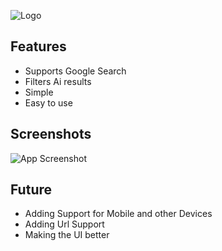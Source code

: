 ![Logo](https://snipboard.io/DLWv97.jpg)
## Features

- Supports Google Search
- Filters Ai results
- Simple
- Easy to use


## Screenshots

![App Screenshot](https://snipboard.io/1TvDmi.jpg)

## Future

* Adding Support for Mobile and other Devices
* Adding Url Support
* Making the UI better
